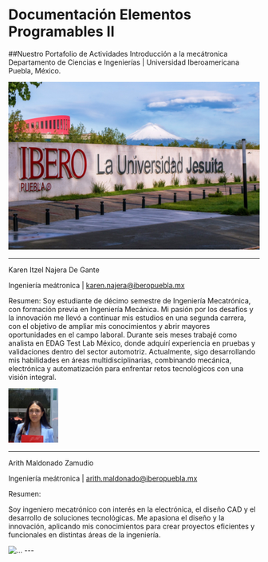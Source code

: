 # Documentación Elementos Programables II

##Nuestro Portafolio de Actividades
Introducción a la mecátronica
Departamento de Ciencias e Ingenierías | Universidad Iberoamericana Puebla, México.

![Diagrama del sistema](recursos/imgs/ibero1.jpg)

---

Karen Itzel Najera De Gante

Ingeniería meátronica | [karen.najera@iberopuebla.mx](karen.najera@iberopuebla.mx)


Resumen:
Soy estudiante de décimo semestre de Ingeniería Mecatrónica, con formación previa en Ingeniería Mecánica. Mi pasión por los desafíos y la innovación me llevó a continuar mis estudios en una segunda carrera, con el objetivo de ampliar mis conocimientos y abrir mayores oportunidades en el campo laboral. Durante seis meses trabajé como analista en EDAG Test Lab México, donde adquirí experiencia en pruebas y validaciones dentro del sector automotriz. Actualmente, sigo desarrollando mis habilidades en áreas multidisciplinarias, combinando mecánica, electrónica y automatización para enfrentar retos tecnológicos con una visión integral.

<img src="recursos/imgs/karen.jpg" alt="..." width="100px">

---
Arith Maldonado Zamudio

Ingeniería meátronica | [arith.maldonado@iberopuebla.mx](arith.maldonado@iberopuebla.mx)


Resumen:

Soy ingeniero mecatrónico con interés en la electrónica, el diseño CAD y el desarrollo de soluciones tecnológicas. Me apasiona el diseño y la innovación, aplicando mis conocimientos para crear proyectos eficientes y funcionales en distintas áreas de la ingeniería.

<img src="recursos/imgs/foto ingearith.jpg" alt="..." width="100px">
---

